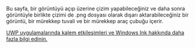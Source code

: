 ﻿Bu sayfa, bir görüntüyü açıp üzerine çizim yapabileceğiniz ve daha sonra görüntüyle birlikte çizimi de .png dosyası olarak dışarı aktarabileceğiniz bir görüntü, bir mürekkep tuvali ve bir mürekkep araç çubuğu içerir.
 
[UWP uygulamalarında kalem etkileşimleri ve Windows Ink hakkında daha fazla bilgi edinin.](https://docs.microsoft.com//windows/uwp/design/input/pen-and-stylus-interactions)
